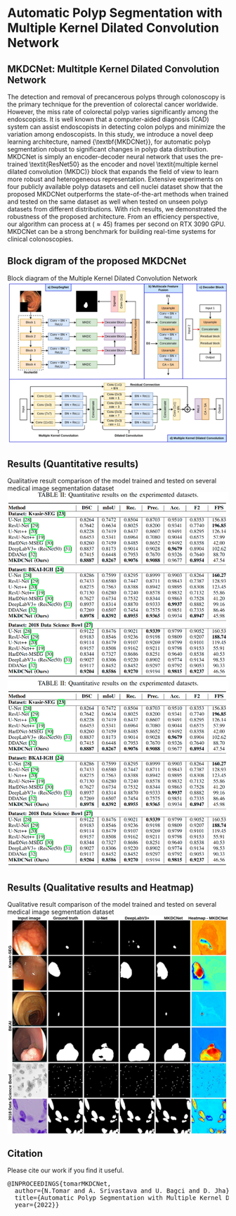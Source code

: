 # Automatic Polyp Segmentation with Multiple Kernel Dilated Convolution Network
## MKDCNet: Multitple Kernel Dilated Convolution Network 

The detection and removal of precancerous polyps through colonoscopy is the primary technique for the prevention of colorectal cancer worldwide. However, the miss rate of colorectal polyp varies significantly among the endoscopists. It is well known that a computer-aided diagnosis (CAD) system can assist endoscopists in detecting colon polyps and minimize the variation among endoscopists. In this study, we introduce a novel deep learning architecture, named {\textbf{MKDCNet}}, for automatic polyp segmentation robust to significant changes in polyp data distribution. MKDCNet is simply an encoder-decoder neural network that uses the pre-trained \textit{ResNet50} as the encoder and novel \textit{multiple kernel dilated convolution (MKDC)} block that expands the field of view to learn more robust and heterogeneous representation. Extensive experiments on four publicly available polyp datasets and cell nuclei dataset show that the proposed MKDCNet outperforms the state-of-the-art methods when trained and tested on the same dataset as well when tested on unseen polyp datasets from different distributions. With rich results, we demonstrated the robustness of the proposed architecture. From an efficiency perspective, our algorithm can process at ($\approx45$) frames per second on RTX 3090 GPU. MKDCNet can be a strong benchmark for building real-time systems for clinical colonoscopies. 

## Block digram of the proposed MKDCNet

Block diagram of the Multiple Kernel Dilated Convolution Network<br/>
<img src="images/mkdl-net.jpg">


## Results (Quantitative results)

Qualitative result comparison of the model trained and tested on several medical image segmentation dataset <br/>
<img src="images/table1.png">
<img src="images/table1.png">


## Results (Qualitative results and Heatmap)

Qualitative result comparison of the model trained and tested on several medical image segmentation dataset <br/>
<img src="images/qualitative-heatmap.jpg">


## Citation
Please cite our work if you find it useful. 

<pre>
@INPROCEEDINGS{tomarMKDCNet,
  author={N.Tomar and A. Srivastava and U. Bagci and D. Jha},
  title={Automatic Polyp Segmentation with Multiple Kernel Dilated Convolution Network}, 
  year={2022}}
</pre>
